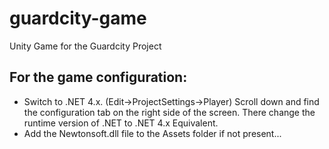 # guardcity-game
Unity Game for the Guardcity Project

## For the game configuration:
  * Switch to .NET 4.x. (Edit->ProjectSettings->Player) Scroll down and find the configuration tab on the right side of the screen. There
  change the runtime version of .NET to .NET 4.x Equivalent.
  * Add the Newtonsoft.dll file to the Assets folder if not present...
